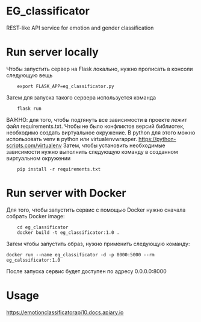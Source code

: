 # EG_classificator 
REST-like API service for emotion and gender classification

# Run server locally
Чтобы запустить сервер на Flask локально, нужно прописать в консоли следующую вещь 
```
    export FLASK_APP=eg_classificator.py
```
Затем для запуска такого сервера используется команда 
```
    flask run
```
ВАЖНО: для того, чтобы подтянуть все зависимости в проекте лежит файл requirements.txt. Чтобы не было конфликтов версий библиотек, необходимо создать виртуальное окружение. В python для этого можно использовать venv в python или virtualenvwrapper. https://python-scripts.com/virtualenv
Затем, чтобы установить необходимые зависимости нужно выполнить следующую команду в созданном виртуальном окружении
```
    pip install -r requirements.txt
```
# Run server with Docker
Для того, чтобы запустить сервис с помощью Docker нужно сначала собрать Docker image:
```
    cd eg_classificator
    docker build -t eg_classificator:1.0 .
```
Затем чтобы запустить образ, нужно применить следующую команду:
```
docker run --name eg_classificator -d -p 8000:5000 --rm eg_calssificator:1.0
```
После запуска сервис будет доступен по адресу 0.0.0.0:8000

# Usage
https://emotionclassificatorapi10.docs.apiary.io
